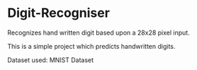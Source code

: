 # Digit-Recogniser
Recognizes hand written digit based upon a 28x28 pixel input.

This is a simple project which predicts handwritten digits.

Dataset used:
MNIST Dataset
